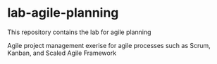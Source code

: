 # lab-agile-planning
This repository contains the lab for agile planning

Agile project management exerise for agile processes such as Scrum, Kanban, and Scaled Agile Framework
